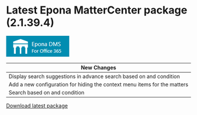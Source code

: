 # Latest Epona MatterCenter package (2.1.39.4)

![](../EponaMC_logo.png)

|New Changes|
--- |
|Display search suggestions in advance search based on and condition|
|Add a new configuration for hiding the context menu items for the matters|
|Search based on and condition|

[Download latest package](<https://download.eponalegal.com/s/5mdhN6WMEGIxYkdB/en_US?dir=%2FMC%2F2.1.39.0&node-id=39667>)
